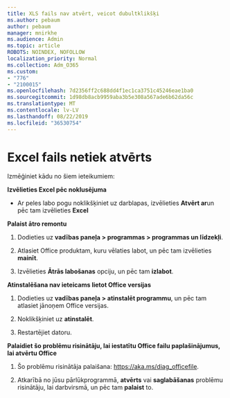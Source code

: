 ```yaml
---
title: XLS fails nav atvērt, veicot dubultklikšķi
ms.author: pebaum
author: pebaum
manager: mnirkhe
ms.audience: Admin
ms.topic: article
ROBOTS: NOINDEX, NOFOLLOW
localization_priority: Normal
ms.collection: Adm_O365
ms.custom:
- "776"
- "2100015"
ms.openlocfilehash: 7d2356ff2c688dd4f1ec1ca3751c45246eae1ba0
ms.sourcegitcommit: 1d98db8acb9959aba3b5e308a567ade6b62da56c
ms.translationtype: MT
ms.contentlocale: lv-LV
ms.lasthandoff: 08/22/2019
ms.locfileid: "36530754"
---
```

# <a name="excel-file-doesnt-open"></a>Excel fails netiek atvērts

Izmēģiniet kādu no šiem ieteikumiem:

**Izvēlieties Excel pēc noklusējuma**

* Ar peles labo pogu noklikšķiniet uz darblapas, izvēlieties **Atvērt ar**un pēc tam izvēlieties **Excel**

**Palaist ātro remontu**

1. Dodieties uz **vadības paneļa > programmas > programmas un līdzekļi**.

2. Atlasiet Office produktam, kuru vēlaties labot, un pēc tam izvēlieties **mainīt**.

3. Izvēlieties **Ātrās labošanas** opciju, un pēc tam **izlabot**.

**Atinstalēšana nav ieteicams lietot Office versijas**

1. Dodieties uz **vadības paneļa > atinstalēt programmu**, un pēc tam atlasiet jānoņem Office versijas.

2. Noklikšķiniet uz **atinstalēt**.

3. Restartējiet datoru.

**Palaidiet šo problēmu risinātāju, lai iestatītu Office failu paplašinājumus, lai atvērtu Office**

1. Šo problēmu risinātāja palaišana: https://aka.ms/diag_officefile.

2. Atkarībā no jūsu pārlūkprogrammā, **atvērts** vai **saglabāšanas** problēmu risinātāju, lai darbvirsmā, un pēc tam **palaist** to.
